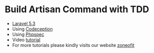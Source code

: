 # Build Artisan Command with TDD

* [Laravel 5.3](https://laravel.com/docs/5.3/)
* Using [Codeception](http://codeception.com/)
* Using [Phpspec](http://www.phpspec.net/en/stable/)
* Video [tutorial](http://www.youtube.com/)
* For more tutorials please kindly visits our website [zoneofit](http://www.zoneofit.com/)

